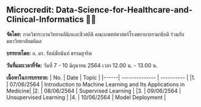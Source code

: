 ## Microcredit: Data-Science-for-Healthcare-and-Clinical-Informatics 📝🧪

<b>จัดโดย:</b> ภาควิชาระบาดวิทยาคลินิกเเละชีวสถิติ คณะเเพทย์ศาสตร์โรงพยาบาลรามาธิบดี ร่วมกับมหาวิทยาลัยมหิดล 

<b>บรรยายโดย:</b> อ. ดร. รัตน์ชัยนันท์ ธรรมสุจริต

<b>วันที่และเวลาที่จัด:</b> วันที่ 7 - 10 มิถุนายน 2564 เวลา 12.00 น. - 13.00 น.

<b>เนื้อหาในการบรรยาย:</b>
| No. | Date            | Topic    | 
|------| -------------- | ---------- | 
|1. | 07/06/2564  | Introduction to Machine Learning and Its Applications in Medicine| 
|2. | 08/06/2564  | Supervised Learning |
|3. | 09/06/2564   | Unsupervised Learning |
|4. | 10/06/2564   | Model Deployment |

